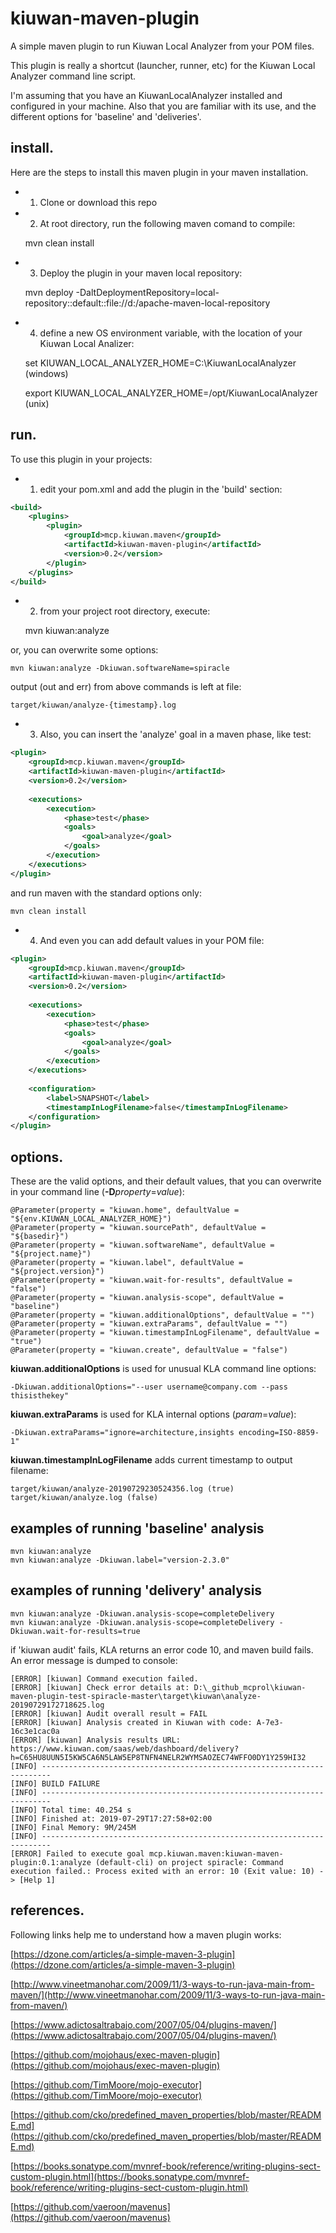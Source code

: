 # kiuwan-maven-plugin
A simple maven plugin to run Kiuwan Local Analyzer from your POM files.

This plugin is really a shortcut (launcher, runner, etc) for the Kiuwan Local Analyzer command line script.

I'm assuming that you have an KiuwanLocalAnalyzer installed and configured in your machine. Also that you are familiar with its use, and the different options for 'baseline' and 'deliveries'.

## install.

Here are the steps to install this maven plugin in your maven installation.
* 1. Clone or download this repo

* 2. At root directory, run the following maven comand to compile:

	mvn clean install
	
* 3. Deploy the plugin in your maven local repository:

	mvn deploy -DaltDeploymentRepository=local-repository::default::file://d:/apache-maven-local-repository

* 4. define a new OS environment variable, with the location of your Kiuwan Local Analizer:

	set KIUWAN_LOCAL_ANALYZER_HOME=C:\KiuwanLocalAnalyzer  (windows)
	
	export KIUWAN_LOCAL_ANALYZER_HOME=/opt/KiuwanLocalAnalyzer  (unix)

## run.
To use this plugin in your projects:
* 1. edit your pom.xml and add the plugin in the 'build' section:

```xml
<build>
	<plugins>
		<plugin>
			<groupId>mcp.kiuwan.maven</groupId>
			<artifactId>kiuwan-maven-plugin</artifactId>
			<version>0.2</version>
		</plugin>
	</plugins>
</build>
```

* 2. from your project root directory, execute:

	mvn kiuwan:analyze
	
or, you can overwrite some options:	

	mvn kiuwan:analyze -Dkiuwan.softwareName=spiracle 

output (out and err) from above commands is left at file:

	target/kiuwan/analyze-{timestamp}.log
	
* 3. Also, you can insert the 'analyze' goal in a maven phase, like test:

```xml
<plugin>
	<groupId>mcp.kiuwan.maven</groupId>
	<artifactId>kiuwan-maven-plugin</artifactId>
	<version>0.2</version>
	
	<executions>  
		<execution>  
			<phase>test</phase>  
			<goals>  
				<goal>analyze</goal>  
			</goals>
		</execution>
	</executions>
</plugin>
```

and run maven with the standard options only:

	mvn clean install	

* 4. And even you can add default values in your POM file:

```xml
<plugin>
	<groupId>mcp.kiuwan.maven</groupId>
	<artifactId>kiuwan-maven-plugin</artifactId>
	<version>0.2</version>
	
	<executions>  
		<execution>  
			<phase>test</phase>  
			<goals>  
				<goal>analyze</goal>  
			</goals>
		</execution>
	</executions>
	
	<configuration>
		<label>SNAPSHOT</label>
		<timestampInLogFilename>false</timestampInLogFilename>
	</configuration>
</plugin>
```
	
## options.
These are the valid options, and their default values, that you can overwrite in your command line (**-D***property*=*value*):

	@Parameter(property = "kiuwan.home", defaultValue = "${env.KIUWAN_LOCAL_ANALYZER_HOME}")
	@Parameter(property = "kiuwan.sourcePath", defaultValue = "${basedir}")
	@Parameter(property = "kiuwan.softwareName", defaultValue = "${project.name}")
	@Parameter(property = "kiuwan.label", defaultValue = "${project.version}")
	@Parameter(property = "kiuwan.wait-for-results", defaultValue = "false")
	@Parameter(property = "kiuwan.analysis-scope", defaultValue = "baseline")
	@Parameter(property = "kiuwan.additionalOptions", defaultValue = "")
	@Parameter(property = "kiuwan.extraParams", defaultValue = "")
	@Parameter(property = "kiuwan.timestampInLogFilename", defaultValue = "true")
	@Parameter(property = "kiuwan.create", defaultValue = "false")

**kiuwan.additionalOptions** is used for unusual KLA command line options: 
	
	-Dkiuwan.additionalOptions="--user username@company.com --pass thisisthekey"

**kiuwan.extraParams** is used for KLA internal options (*param*=*value*): 
	
	-Dkiuwan.extraParams="ignore=architecture,insights encoding=ISO-8859-1"

**kiuwan.timestampInLogFilename** adds current timestamp to output filename:
	
	target/kiuwan/analyze-20190729230524356.log (true)
	target/kiuwan/analyze.log (false)

## examples of running 'baseline' analysis

	mvn kiuwan:analyze
	mvn kiuwan:analyze -Dkiuwan.label="version-2.3.0" 

## examples of running 'delivery' analysis

	mvn kiuwan:analyze -Dkiuwan.analysis-scope=completeDelivery
	mvn kiuwan:analyze -Dkiuwan.analysis-scope=completeDelivery -Dkiuwan.wait-for-results=true

if 'kiuwan audit' fails, KLA returns an error code 10, and maven build fails. An error message is dumped to console:

	[ERROR] [kiuwan] Command execution failed.
	[ERROR] [kiuwan] Check error details at: D:\_github_mcprol\kiuwan-maven-plugin-test-spiracle-master\target\kiuwan\analyze-20190729172718625.log
	[ERROR] [kiuwan] Audit overall result = FAIL
	[ERROR] [kiuwan] Analysis created in Kiuwan with code: A-7e3-16c3e1cac0a
	[ERROR] [kiuwan] Analysis results URL: https://www.kiuwan.com/saas/web/dashboard/delivery?h=C65HU8UUN5I5KW5CA6N5LAW5EP8TNFN4NELR2WYMSAOZEC74WFFO0DY1Y259HI32
	[INFO] ------------------------------------------------------------------------
	[INFO] BUILD FAILURE
	[INFO] ------------------------------------------------------------------------
	[INFO] Total time: 40.254 s
	[INFO] Finished at: 2019-07-29T17:27:58+02:00
	[INFO] Final Memory: 9M/245M
	[INFO] ------------------------------------------------------------------------
	[ERROR] Failed to execute goal mcp.kiuwan.maven:kiuwan-maven-plugin:0.1:analyze (default-cli) on project spiracle: Command execution failed.: Process exited with an error: 10 (Exit value: 10) -> [Help 1]

## references.
Following links help me to understand how a maven plugin works:

[https://dzone.com/articles/a-simple-maven-3-plugin](https://dzone.com/articles/a-simple-maven-3-plugin)

[http://www.vineetmanohar.com/2009/11/3-ways-to-run-java-main-from-maven/](http://www.vineetmanohar.com/2009/11/3-ways-to-run-java-main-from-maven/)

[https://www.adictosaltrabajo.com/2007/05/04/plugins-maven/](https://www.adictosaltrabajo.com/2007/05/04/plugins-maven/)

[https://github.com/mojohaus/exec-maven-plugin](https://github.com/mojohaus/exec-maven-plugin)

[https://github.com/TimMoore/mojo-executor](https://github.com/TimMoore/mojo-executor)

[https://github.com/cko/predefined_maven_properties/blob/master/README.md](https://github.com/cko/predefined_maven_properties/blob/master/README.md)

[https://books.sonatype.com/mvnref-book/reference/writing-plugins-sect-custom-plugin.html](https://books.sonatype.com/mvnref-book/reference/writing-plugins-sect-custom-plugin.html)

[https://github.com/vaeroon/mavenus](https://github.com/vaeroon/mavenus)
